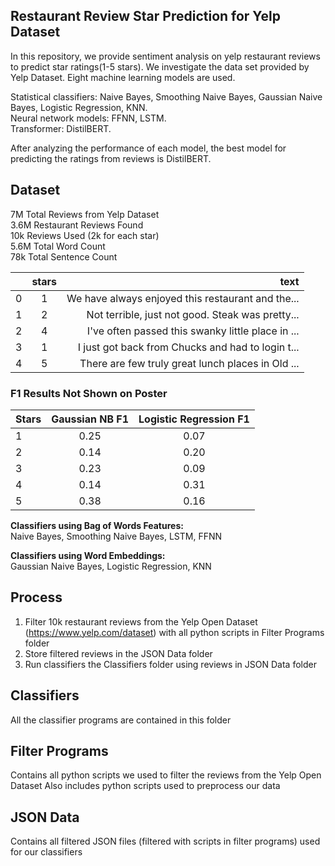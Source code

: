 ## Restaurant Review Star Prediction for Yelp Dataset 
In this repository, we provide sentiment analysis on yelp restaurant reviews to predict star ratings(1-5 stars). We investigate the data set provided by Yelp Dataset. Eight machine learning models are used. 

Statistical classifiers: Naive Bayes, Smoothing Naive Bayes, Gaussian Naive Bayes, Logistic Regression, KNN.\
Neural network models: FFNN, LSTM.\
Transformer: DistilBERT. 

After analyzing the performance of each model, the best model for predicting the ratings from reviews is DistilBERT.  

## Dataset
7M Total Reviews from Yelp Dataset \
3.6M Restaurant Reviews Found\
10k Reviews Used (2k for each star)\
5.6M Total Word Count  \
78k Total Sentence Count


|   | stars  | text |
| :------------ |:---------------:| -----:|
| 0  | 1| We have always enjoyed this restaurant and the... |
| 1  | 2      | Not terrible, just not good. Steak was pretty...|
| 2 |  4  |   I've often passed this swanky little place in ... |
| 3 | 1|   I just got back from Chucks and had to login t... |
| 4 | 5 |   There are few truly great lunch places in Old ... |

### F1 Results Not Shown on Poster

| Stars | Gaussian NB F1 | Logistic Regression F1 |
| :------------ |:---------------:| :-----:|
| 1 | 0.25 | 0.07 
| 2 | 0.14 | 0.20
| 3 | 0.23 | 0.09
| 4 | 0.14 | 0.31
| 5 | 0.38 | 0.16

**Classifiers using Bag of Words Features:**\
Naive Bayes, Smoothing Naive Bayes, LSTM, FFNN

**Classifiers using Word Embeddings:**\
Gaussian Naive Bayes, Logistic Regression, KNN


## Process
1. Filter 10k restaurant reviews from the Yelp Open Dataset (https://www.yelp.com/dataset) with all python scripts in Filter Programs folder
2. Store filtered reviews in the JSON Data folder
3. Run classifiers the Classifiers folder using reviews in JSON Data folder

## Classifiers
All the classifier programs are contained in this folder

## Filter Programs
Contains all python scripts we used to filter the reviews from the Yelp Open Dataset 
Also includes python scripts used to preprocess our data 

## JSON Data
Contains all filtered JSON files (filtered with scripts in filter programs) used for our classifiers

